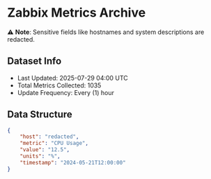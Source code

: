 # Zabbix Metrics Archive

⚠️ **Note**: Sensitive fields like hostnames and system descriptions are redacted.

## Dataset Info
- Last Updated: 2025-07-29 04:00 UTC
- Total Metrics Collected: 1035
- Update Frequency: Every (1) hour

## Data Structure
```json
{
    "host": "redacted",
    "metric": "CPU Usage",
    "value": "12.5",
    "units": "%",
    "timestamp": "2024-05-21T12:00:00"
}
```
